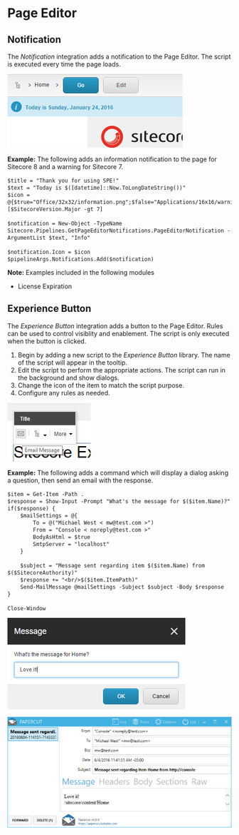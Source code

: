 # Page Editor

## Notification

The _Notification_ integration adds a notification to the Page Editor. The script is executed every time the page loads.

![A Notification for the current date](../../.gitbook/assets/notification-information.png)

**Example:** The following adds an information notification to the page for Sitecore 8 and a warning for Sitecore 7.

```text
$title = "Thank you for using SPE!"
$text = "Today is $([datetime]::Now.ToLongDateString())"
$icon = @{$true="Office/32x32/information.png";$false="Applications/16x16/warning.png"}[$SitecoreVersion.Major -gt 7]

$notification = New-Object -TypeName Sitecore.Pipelines.GetPageEditorNotifications.PageEditorNotification -ArgumentList $text, "Info"

$notification.Icon = $icon
$pipelineArgs.Notifications.Add($notification)
```

**Note:** Examples included in the following modules

* License Expiration

## Experience Button

The _Experience Button_ integration adds a button to the Page Editor. Rules can be used to control visiblity and enablement. The script is only executed when the button is clicked.

1. Begin by adding a new script to the _Experience Button_ library. The name of the script will appear in the tooltip.
2. Edit the script to perform the appropriate actions. The script can run in the background and show dialogs.
3. Change the icon of the item to match the script purpose.
4. Configure any rules as needed.

![An Experience Button for sending emails](../../.gitbook/assets/experience-button-with-tooltip.png)

**Example:** The following adds a command which will display a dialog asking a question, then send an email with the response.

```text
$item = Get-Item -Path .
$response = Show-Input -Prompt "What's the message for $($item.Name)?"
if($response) {
    $mailSettings = @{
        To = @("Michael West < mw@test.com >")
        From = "Console < noreply@test.com >"
        BodyAsHtml = $true
        SmtpServer = "localhost"
    }

    $subject = "Message sent regarding item $($item.Name) from $($SitecoreAuthority)"
    $response += "<br/>$($item.ItemPath)"
    Send-MailMessage @mailSettings -Subject $subject -Body $response
}

Close-Window
```

![Message Input](../../.gitbook/assets/message-input-with-ok-cancel.png)

![Email Response](../../.gitbook/assets/papercut-email-response.png)

